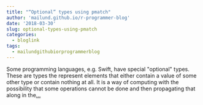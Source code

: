 ```yaml
---
title: "“Optional” types using pmatch"
author: 'mailund.github.io/r-programmer-blog'
date: '2018-03-30'
slug: optional-types-using-pmatch
categories:
  - bloglink
tags:
  - mailundgithubiorprogrammerblog
---
```


Some programming languages, e.g. Swift, have special "optional" types. These are types the represent elements that either contain a value of some other type or contain nothing at all. It is a way of computing with the possibility that some operations cannot be done and then propagating that along in the[... <i class="fas fa-external-link-alt"></i>](https://mailund.github.io/r-programmer-blog/2018/03/30/optional-types-using-pmatch/)

